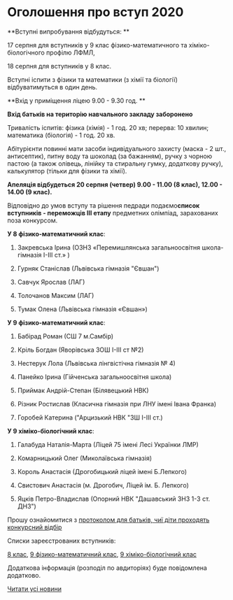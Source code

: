 # Оголошення про вступ 2020

**Вступні випробування відбудуться:
**

17 серпня для вступників у 9 клас фізико-математичного та хіміко-біологічного профілю ЛФМЛ,

18 серпня для вступників у 8 клас.

Вступні іспити з фізики та математики (з хімії та біології) відбуватимуться в один день.

**Вхід у приміщення ліцею 9.00 - 9.30 год. **

**Вхід батьків на територію навчального закладу заборонено**


Тривалість іспитів: фізика (хімія) - 1 год. 20 хв; перерва: 10 хвилин; математика (біологія) - 1 год. 20 хв.

Абітурієнти повинні мати засоби індивідуального захисту (маска - 2 шт., антисептик), питну воду та шоколад (за бажанням), ручку з чорною пастою (а також олівець, лінійку та стиральну гумку, додаткову ручку), калькулятор (тільки для фізики та хімії).

**Апеляція відбудеться 20 серпня (четвер) 9.00 - 11.00 (8 клас), 12.00 - 14.00 (9 клас).**

Відповідно до умов вступу та рішення педради подаємо**список вступників - переможців ІІІ етапу** предметних олімпіад, зарахованих поза конкурсом.

**У 8 фізико-математичний клас**:

1. Закревська Ірина (ОЗНЗ «Перемишлянська загальноосвітня школа-гімназія І-ІІІ ст.» )

2. Гурняк Станіслав (Львівська гімназія "Євшан")

3. Савчук Ярослав (ЛАГ)

4. Толочанов Максим (ЛАГ)

5. Тумак Олена (Львівська гімназія «Євшан»)

**У 9 фізико-математичний клас**:

1. Бабірад Роман (СШ 7 м.Самбір)

2. Кріль Богдан (Яворівська ЗОШ І-ІІІ ст №2)

3. Нестерук Лола (Львівська лінгвістічна гімназія № 4)

4. Панейко Ірина (Гійченська загальноосвітня школа)

5. Приймак Андрій-Степан (Білявецький НВК)

6. Різник Ростислав (Класична гімназія при ЛНУ імені Івана Франка)

7. Горобей Катерина ("Арцизький НВК "ЗШ I-III ст.)

**У 9 хіміко-біологічний клас**:

1. Галабуда Наталія-Марта (Ліцей 75 імені Лесі Українки ЛМР)

2. Комарницький Олег (Миколаївська гімназія)

3. Король Анастасія (Дрогобицький ліцей імені Б.Лепкого)

4. Свистович Анастасія (м. Дрогобич, Ліцей ім. Б. Лепкого)

5. Яцків Петро-Владислав (Опорний НВК "Дашавський ЗНЗ 1-3 ст. ДНЗ")


Прошу ознайомитися з [протоколом для батьків, чиї діти проходять конкурсний відбір](/files/blog/оголошення-про-вступ-2020/протокол-для-батьків.docx)

Списки зареєстрованих вступників:

[8 клас](/files/blog/оголошення-про-вступ-2020/вступники-8.docx), [9 фізико-математичний клас](/files/blog/оголошення-про-вступ-2020/вступники-9-фм.docx), [9 хіміко-біологічний клас](/files/blog/оголошення-про-вступ-2020/вступники-9-хб.docx)

Додаткова інформація (розподіл по авдиторіях) буде повідомлена додатково.


[Читати усі новини](/news)

